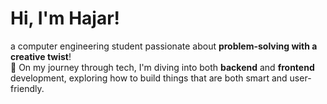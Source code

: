 # Hi, I'm Hajar!

a computer engineering student passionate about **problem-solving with a creative twist**!  
🚀 On my journey through tech, I'm diving into both **backend** and **frontend** development, exploring how to build things that are both smart and user-friendly.  